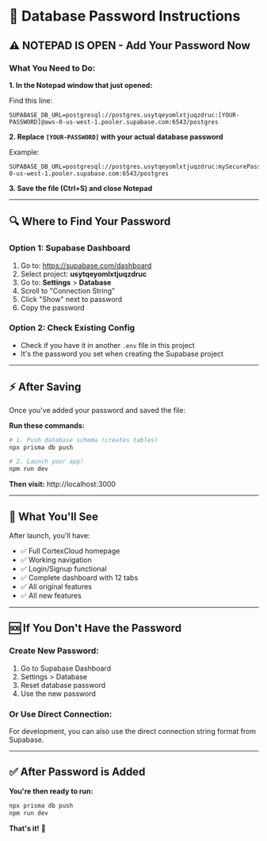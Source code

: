 # 🔑 Database Password Instructions

## ⚠️ NOTEPAD IS OPEN - Add Your Password Now

### What You Need to Do:

**1. In the Notepad window that just opened:**

Find this line:
```
SUPABASE_DB_URL=postgresql://postgres.usytqeyomlxtjuqzdruc:[YOUR-PASSWORD]@aws-0-us-west-1.pooler.supabase.com:6543/postgres
```

**2. Replace `[YOUR-PASSWORD]` with your actual database password**

Example:
```
SUPABASE_DB_URL=postgresql://postgres.usytqeyomlxtjuqzdruc:mySecurePassword123@aws-0-us-west-1.pooler.supabase.com:6543/postgres
```

**3. Save the file (Ctrl+S) and close Notepad**

---

## 🔍 Where to Find Your Password

### Option 1: Supabase Dashboard
1. Go to: https://supabase.com/dashboard
2. Select project: **usytqeyomlxtjuqzdruc**
3. Go to: **Settings** > **Database**
4. Scroll to "Connection String"
5. Click "Show" next to password
6. Copy the password

### Option 2: Check Existing Config
- Check if you have it in another `.env` file in this project
- It's the password you set when creating the Supabase project

---

## ⚡ After Saving

Once you've added your password and saved the file:

**Run these commands:**

```powershell
# 1. Push database schema (creates tables)
npx prisma db push

# 2. Launch your app!
npm run dev
```

**Then visit:** http://localhost:3000

---

## 🎉 What You'll See

After launch, you'll have:
- ✅ Full CortexCloud homepage
- ✅ Working navigation
- ✅ Login/Signup functional
- ✅ Complete dashboard with 12 tabs
- ✅ All original features
- ✅ All new features

---

## 🆘 If You Don't Have the Password

### Create New Password:
1. Go to Supabase Dashboard
2. Settings > Database
3. Reset database password
4. Use the new password

### Or Use Direct Connection:
For development, you can also use the direct connection string format from Supabase.

---

## ✅ After Password is Added

**You're then ready to run:**

```powershell
npx prisma db push
npm run dev
```

**That's it!** 🚀

